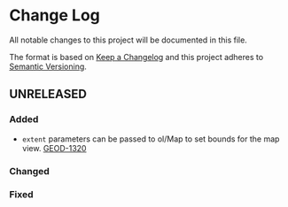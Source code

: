 # Change Log
All notable changes to this project will be documented in this file.

The format is based on [Keep a Changelog](http://keepachangelog.com/) 
and this project adheres to [Semantic Versioning](http://semver.org/).

## UNRELEASED

### Added
- `extent` parameters can be passed to ol/Map to set bounds for the map view. [GEOD-1320](https://opensource.ncsa.illinois.edu/jira/browse/GEOD-1320)

### Changed

### Fixed
